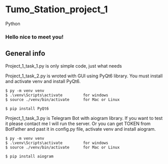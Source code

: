 # Tumo_Station_project_1
Python

### Hello nice to meet you!


## General info
Project_1_task_1.py is only simple code, just what needs

Project_1_task_2.py is wroted with GUI using PyQt6 library.
You must install and activate venv and install PyQt6.
```
$ py -m venv venv
$ .\venv\Scripts\activate         for windows
$ source ./venv/bin/activate      for Mac or Linux

$ pip install PyQt6
```

Project_1_task_3.py is Telegram Bot with aiogram library. If you want to test it please contact me I will run the server.
Or you can get TOKEN from BotFather and past it in config.py file, activate venv and install aiogram.
```
$ py -m venv venv
$ .\venv\Scripts\activate         for windows
$ source ./venv/bin/activate      for Mac or Linux

$ pip install aiogram
```
